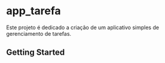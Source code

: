 # app_tarefa

Este projeto é dedicado a criação de um aplicativo simples de gerenciamento de tarefas.

## Getting Started
